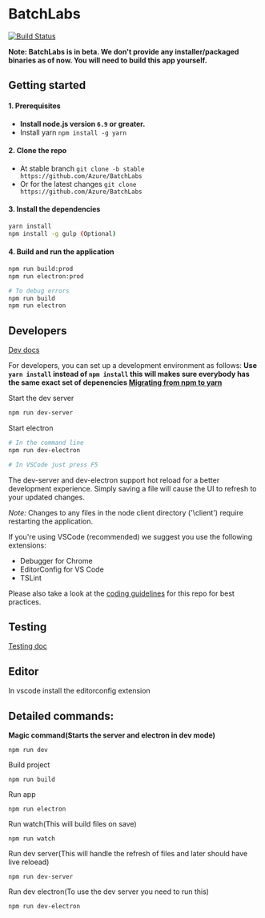 # BatchLabs
[![Build Status](https://travis-ci.org/Azure/BatchLabs.svg?branch=master)](https://travis-ci.org/Azure/BatchLabs)

**Note: BatchLabs is in beta. We don't provide any installer/packaged binaries as of now. You will need to build this app yourself.**

## Getting started
#### 1. Prerequisites
- **Install node.js version `6.9` or greater.**
- Install yarn `npm install -g yarn`

#### 2. Clone the repo
- At stable branch `git clone -b stable https://github.com/Azure/BatchLabs`
- Or for the latest changes `git clone https://github.com/Azure/BatchLabs`

#### 3. Install the dependencies
```bash
yarn install
npm install -g gulp (Optional)
```

#### 4. Build and run the application
```bash
npm run build:prod
npm run electron:prod

# To debug errors
npm run build
npm run electron
```

## Developers
[Dev docs](docs/readme.md)

For developers, you can set up a development environment as follows:
**Use `yarn install` instead of `npm install` this will makes sure everybody has the same exact set of depenencies [Migrating from npm to yarn](https://yarnpkg.com/lang/en/docs/migrating-from-npm/)**

Start the dev server
```bash
npm run dev-server
```

Start electron
```bash
# In the command line
npm run dev-electron

# In VSCode just press F5
```

The dev-server and dev-electron support hot reload for a better development experience. Simply saving a file will cause the UI to refresh to your updated changes.

*Note:* Changes to any files in the node client directory ('\client\') require restarting the application.

If you're using VSCode (recommended) we suggest you use the following extensions:
* Debugger for Chrome
* EditorConfig for VS Code
* TSLint

Please also take a look at the [coding guidelines](coding-guidelines.md) for this repo for best practices.

## Testing

[Testing doc](docs/testing.md)

## Editor

In vscode install the editorconfig extension

## Detailed commands:
**Magic command(Starts the server and electron in dev mode)**
```
npm run dev
```

Build project
```
npm run build
```

Run app
```
npm run electron
```

Run watch(This will build files on save)
```
npm run watch
```

Run dev server(This will handle the refresh of files and later should have live reloead)
```
npm run dev-server
```

Run dev electron(To use the dev server you need to run this)
```
npm run dev-electron
```
